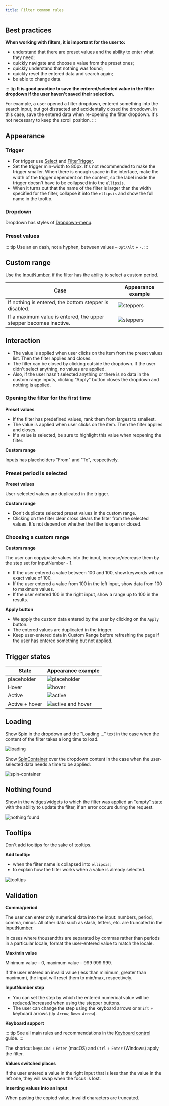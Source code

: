 ```yaml
---
title: Filter common rules
---
```


## Best practices

**When working with filters, it is important for the user to:**

- understand that there are preset values and the ability to enter what they need;
- quickly navigate and choose a value from the preset ones;
- quickly understand that nothing was found;
- quickly reset the entered data and search again;
- be able to change data.

::: tip
**It is good practice to save the entered/selected value in the filter dropdown if the user haven't saved their selection.**

For example, a user opened a filter dropdown, entered something into the search input, but got distracted and accidentally closed the dropdown. In this case, save the entered data when re-opening the filter dropdown. It's not necessary to keep the scroll position.
:::

## Appearance

### Trigger

- For trigger use [Select](/components/select/select) and [FilterTrigger](/components/filter-trigger/filter-trigger).
- Set the trigger min-width to 80px. It's not recommended to make the trigger smaller. When there is enough space in the interface, make the width of the trigger dependent on the content, so the label inside the trigger doesn't have to be collapsed into the `ellipsis`.
- When it turns out that the name of the filter is larger than the width specified for the filter, collapse it into the `ellipsis` and show the full name in the tooltip.

### Dropdown

Dropdown has styles of [Dropdown-menu](/components/dropdown-menu/dropdown-menu).

### Preset values

::: tip
Use an en dash, not a hyphen, between values – `Opt/Alt` + `-`.
:::

## Custom range

Use the [InputNumber](/components/input-number/input-number), if the filter has the ability to select a custom period.

| Case                                                               | Appearance example                   |
| ------------------------------------------------------------------ | ------------------------------------ |
| If nothing is entered, the bottom stepper is disabled.             | ![steppers](static/steppers-min.png) |
| If a maximum value is entered, the upper stepper becomes inactive. | ![steppers](static/steppers-max.png) |

## Interaction

- The value is applied when user clicks on the item from the preset values list. Then the filter applies and closes.
- The filter can be closed by clicking outside the dropdown. If the user didn't select anything, no values are applied.
- Also, if the user hasn't selected anything or there is no data in the custom range inputs, clicking "Apply" button closes the dropdown and nothing is applied.

### Opening the filter for the first time

**Preset values**

- If the filter has predefined values, rank them from largest to smallest.
- The value is applied when user clicks on the item. Then the filter applies and closes.
- If a value is selected, be sure to highlight this value when reopening the filter.

**Custom range**

Inputs has placeholders "From" and "To", respectively.

### Preset period is selected

**Preset values**

User-selected values are duplicated in the trigger.

**Custom range**

- Don't duplicate selected preset values in the custom range.
- Clicking on the filter clear cross clears the filter from the selected values. It's not depend on whether the filter is open or closed.

### Choosing a custom range

**Custom range**

The user can copy/paste values into the input, increase/decrease them by the step set for InputNumber - 1.

- If the user entered a value between 100 and 100, show keywords with an exact value of 100.
- If the user entered a value from 100 in the left input, show data from 100 to maximum values.
- If the user entered 100 in the right input, show a range up to 100 in the results.

**Apply button**

- We apply the custom data entered by the user by clicking on the `Apply` button.
- The entered values are duplicated in the trigger.
- Keep user-entered data in Custom Range before refreshing the page if the user has entered something but not applied.

## Trigger states

| State          | Appearance example                           |
| -------------- | -------------------------------------------- |
| placeholder    | ![placeholder](static/placeholder.png)       |
| Hover          | ![hover](static/hover.png)                   |
| Active         | ![active](static/active.png)                 |
| Active + hover | ![active and hover](static/active-hover.png) |

## Loading

Show [Spin](/components/spin/spin) in the dropdown and the "Loading ..." text in the case when the content of the filter takes a long time to load.

![loading](static/loading.png)

Show [SpinContainer](/components/spin-container/spin-container) over the dropdown content in the case when the user-selected data needs a time to be applied.

![spin-container](static/spin-container-tags.png)

## Nothing found

Show in the widget/widgets to which the filter was applied an ["empty" state](/components/widget-empty/widget-empty) with the ability to update the filter, if an error occurs during the request.

![nothing found](static/filter-rules-nothing-found.png)

## Tooltips

Don't add tooltips for the sake of tooltips.

**Add tooltip:**

- when the filter name is collapsed into `ellipsis`;
- to explain how the filter works when a value is already selected.

![tooltips](static/tooltips-cp.png)

## Validation

**Comma/period**

The user can enter only numerical data into the input: numbers, period, comma, minus. All other data such as slash, letters, etc. are truncated in the [InputNumber](/components/input-number/input-number).

In cases where thousandths are separated by commas rather than periods in a particular locale, format the user-entered value to match the locale.

**Max/min value**

Minimum value – 0, maximum value – 999 999 999.

If the user entered an invalid value (less than minimum, greater than maximum), the input will reset them to min/max, respectively.

**InputNumber step**

- You can set the step by which the entered numerical value will be reduced/increased when using the stepper buttons.
- The user can change the step using the keyboard arrows or `Shift` + keyboard arrows (`Up Arrow`, `Down Arrow`).

**Keyboard support**

::: tip
See all main rules and recommendations in the [Keyboard control](/core-principles/a11y/a11y-keyboard) guide.
:::

The shortcut keys `Cmd` + `Enter` (macOS) and `Ctrl` + `Enter` (Windows) apply the filter.

**Values switched places**

If the user entered a value in the right input that is less than the value in the left one, they will swap when the focus is lost.

**Inserting values into an input**

When pasting the copied value, invalid characters are truncated.
